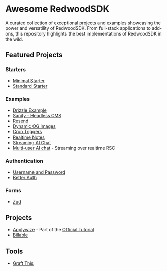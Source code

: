 # Awesome RedwoodSDK

A curated collection of exceptional projects and examples showcasing the power and versatility of RedwoodSDK. From full-stack applications to add-ons, this repository highlights the best implementations of RedwoodSDK in the wild.

## Featured Projects

### Starters
- [Minimal Starter](https://github.com/redwoodjs/sdk/tree/main/starters/minimal)
- [Standard Starter](https://github.com/redwoodjs/sdk/tree/main/starters/standard)

### Examples
- [Drizzle Example](https://github.com/redwoodjs/example-drizzle)
- [Sanity - Headless CMS](https://github.com/ahaywood/example-sanity)
- [Resend](https://github.com/ahaywood/email-kitchen)
- [Dynamic OG Images](https://github.com/ahaywood/og-kitchen/tree/main/dynamic-og-images)
- [Cron Triggers](https://github.com/ahaywood/cron-kitchen)
- [Realtime Notes](https://github.com/redwoodjs/example-realtime-notes)
- [Streaming AI Chat](https://github.com/redwoodjs/example-streaming-ai-chat)
- [Multi-user AI chat](https://github.com/jldec/agents-chat) - Streaming over realtime RSC

### Authentication
- [Username and Password](https://github.com/ahaywood/auth-kitchen/tree/main/username-password)
- [Better Auth](https://github.com/harshil1712/rwsdk-better-auth-prisma)

### Forms
- [Zod](https://github.com/ahaywood/form-kitchen/tree/main/zod)

## Projects
- [Applywize](https://github.com/redwoodjs/applywize/tree/main/finished) - Part of the [Official Tutorial](https://docs.rwsdk.com/tutorial/full-stack-app/setup/)
- [Billable](https://github.com/redwoodjs/example-billable)

## Tools
- [Graft This](https://github.com/ahaywood/graft-this)


